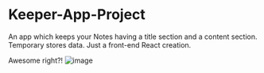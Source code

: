 # Keeper-App-Project
An app which keeps your Notes having a title section and a content section. Temporary stores data. Just a front-end React creation.

Awesome right?!
![image](https://user-images.githubusercontent.com/96918798/194896308-38c26500-01a6-4079-9086-8fc70d2a440d.png)

